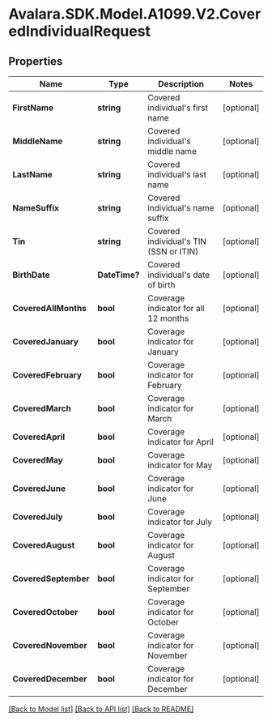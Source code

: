 # Avalara.SDK.Model.A1099.V2.CoveredIndividualRequest

## Properties

Name | Type | Description | Notes
------------ | ------------- | ------------- | -------------
**FirstName** | **string** | Covered individual&#39;s first name | [optional] 
**MiddleName** | **string** | Covered individual&#39;s middle name | [optional] 
**LastName** | **string** | Covered individual&#39;s last name | [optional] 
**NameSuffix** | **string** | Covered individual&#39;s name suffix | [optional] 
**Tin** | **string** | Covered individual&#39;s TIN (SSN or ITIN) | [optional] 
**BirthDate** | **DateTime?** | Covered individual&#39;s date of birth | [optional] 
**CoveredAllMonths** | **bool** | Coverage indicator for all 12 months | [optional] 
**CoveredJanuary** | **bool** | Coverage indicator for January | [optional] 
**CoveredFebruary** | **bool** | Coverage indicator for February | [optional] 
**CoveredMarch** | **bool** | Coverage indicator for March | [optional] 
**CoveredApril** | **bool** | Coverage indicator for April | [optional] 
**CoveredMay** | **bool** | Coverage indicator for May | [optional] 
**CoveredJune** | **bool** | Coverage indicator for June | [optional] 
**CoveredJuly** | **bool** | Coverage indicator for July | [optional] 
**CoveredAugust** | **bool** | Coverage indicator for August | [optional] 
**CoveredSeptember** | **bool** | Coverage indicator for September | [optional] 
**CoveredOctober** | **bool** | Coverage indicator for October | [optional] 
**CoveredNovember** | **bool** | Coverage indicator for November | [optional] 
**CoveredDecember** | **bool** | Coverage indicator for December | [optional] 

[[Back to Model list]](../../../README.md#documentation-for-models) [[Back to API list]](../../../README.md#documentation-for-api-endpoints) [[Back to README]](../../../README.md)


